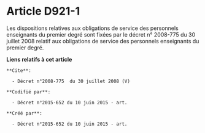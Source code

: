 # Article D921-1

Les dispositions relatives aux obligations de service des personnels enseignants du premier degré sont fixées par le décret
n° 2008-775 du 30 juillet 2008 relatif aux obligations de service des personnels enseignants du premier degré.

**Liens relatifs à cet article**

	**Cite**:

	  - Décret n°2008-775  du 30 juillet 2008 (V)

	**Codifié par**:

	  - Décret n°2015-652 du 10 juin 2015 - art.

	**Créé par**:

	  - Décret n°2015-652 du 10 juin 2015 - art.
